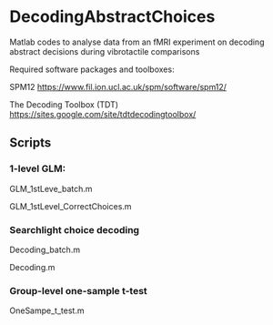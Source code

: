 # DecodingAbstractChoices
Matlab codes to analyse data from an fMRI experiment on decoding abstract decisions during vibrotactile comparisons

Required software packages and toolboxes:

SPM12 https://www.fil.ion.ucl.ac.uk/spm/software/spm12/

The Decoding Toolbox (TDT) https://sites.google.com/site/tdtdecodingtoolbox/

## Scripts

### 1-level GLM:

GLM_1stLeve_batch.m

GLM_1stLevel_CorrectChoices.m

### Searchlight choice decoding  

Decoding_batch.m

Decoding.m

### Group-level one-sample t-test

OneSampe_t_test.m
